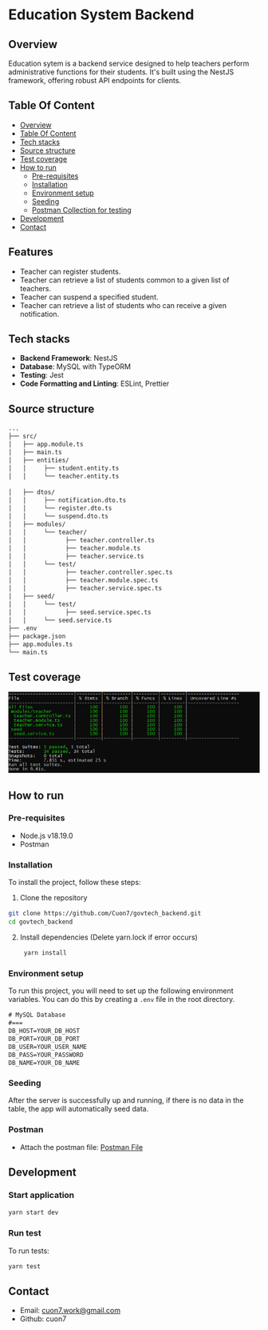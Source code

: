 # Education System Backend

## Overview
Education sytem is a backend service designed to help teachers perform administrative functions for their students. It's built using the NestJS framework, offering robust API endpoints for clients.

## Table Of Content
- [Overview](#overview)
- [Table Of Content](#table-of-content)
- [Tech stacks](#tech-stacks)
- [Source structure](#source-structure)
- [Test coverage](#test-coverage)
- [How to run](#how-to-run)
  - [Pre-requisites](#pre-requisites)
  - [Installation](#installation)
  - [Environment setup](#environment-setup)
  - [Seeding](#seeding)
  - [Postman Collection for testing](#postman)
- [Development](#development)
- [Contact](#contact)

## Features
- Teacher can register students.
- Teacher can retrieve a list of students common to a given list of teachers.
- Teacher can suspend a specified student.
- Teacher can retrieve a list of students who can receive a given notification.

## Tech stacks
- **Backend Framework**: NestJS
- **Database**: MySQL with TypeORM
- **Testing**: Jest
- **Code Formatting and Linting**: ESLint, Prettier


## Source structure
```tree
...
├── src/
│   ├── app.module.ts
│   ├── main.ts
│   ├── entities/
│   │     ├── student.entity.ts
│   │     └── teacher.entity.ts

│   ├── dtos/
│   │     ├── notification.dto.ts
│   │     └── register.dto.ts
│   │     └── suspend.dto.ts
│   ├── modules/
│   │     └── teacher/
│   │           ├── teacher.controller.ts
│   │           ├── teacher.module.ts
│   │           ├── teacher.service.ts
│   │     └── test/
│   │           ├── teacher.controller.spec.ts
│   │           ├── teacher.module.spec.ts
│   │           ├── teacher.service.spec.ts
│   ├── seed/
│   │     └── test/
│   │           ├── seed.service.spec.ts
│   │     └── seed.service.ts
├── .env
├── package.json
├── app.modules.ts
└── main.ts
```

## Test coverage
![test-coverage](images/test-coverage.png)

## How to run
### Pre-requisites
- Node.js v18.19.0
- Postman

### Installation
To install the project, follow these steps:

1. Clone the repository
```bash
git clone https://github.com/Cuon7/govtech_backend.git
cd govtech_backend
```

2. Install dependencies (Delete yarn.lock if error occurs)

   ```bash
    yarn install
   ```

### Environment setup

To run this project, you will need to set up the following environment variables. You can do this by creating a `.env` file in the root directory.
```plaintext
# MySQL Database
#===
DB_HOST=YOUR_DB_HOST
DB_PORT=YOUR_DB_PORT
DB_USER=YOUR_USER_NAME
DB_PASS=YOUR_PASSWORD
DB_NAME=YOUR_DB_NAME
```

### Seeding

After the server is successfully up and running, if there is no data in the table, the app will automatically seed data.

### Postman

- Attach the postman file: [Postman File](/Edu%20Sys%20APIs.postman_collection.json)

## Development
### Start application
```bash
yarn start dev
```

### Run test
To run tests:
```bash
yarn test
```

## Contact
- Email: cuon7.work@gmail.com
- Github: cuon7
